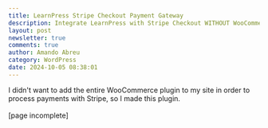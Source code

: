 ```yaml
---
title: LearnPress Stripe Checkout Payment Gateway
description: Integrate LearnPress with Stripe Checkout WITHOUT WooCommerce
layout: post
newsletter: true
comments: true
author: Amando Abreu
category: WordPress
date: 2024-10-05 08:38:01
---
```

I﻿ didn't want to add the entire WooCommerce plugin to my site in order to process payments with Stripe, so I made this plugin.\
\
\[﻿page incomplete]